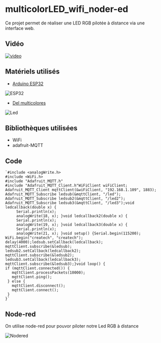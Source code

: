 # **multicolorLED_wifi_noder-ed**

  Ce projet permet de réaliser une LED RGB pilotée à distance via une interface web.  
  
## Vidéo 

[![video](https://img.youtube.com/vi/pIA5Q94g/0.jpg)](https://www.youtube.com/watch?v=pIA5Q94g)

## Matériels utilisés  

* [Arduino ESP32](https://www.amazon.fr/SeeKool-ESP-32S-d%C3%A9veloppement-Bluetooth-Ultra-Low/dp/B07DPP3BGZ/ref=sr_1_2_sspa?ie=UTF8&qid=1550052255&sr=8-2-spons&keywords=arduino+esp32&psc=1)

![ESP32](https://images-na.ssl-images-amazon.com/images/I/61H9-mWSrAL._SL1001_.jpg)


* [Del multicolores](https://www.amazon.fr/SODIAL-diode-electroluminescente-tete-ronde/dp/B00F4MGA0I/ref=sr_1_1?ie=UTF8&qid=1550052436&sr=8-1&keywords=led+rgb+arduino)

![Led](https://images-na.ssl-images-amazon.com/images/I/61U853WOASL._SL1000_.jpg)

## Bibliothèques utilisées  


* WiFi
* adafruit-MQTT


## Code

```
`#include <analogWrite.h>
#include <WiFi.h>
#include "Adafruit_MQTT.h"
#include "Adafruit_MQTT_Client.h"WiFiClient wiFiClient;
Adafruit_MQTT_Client mqttClient(&wiFiClient, "192.168.1.109", 1883);
Adafruit_MQTT_Subscribe ledsub(&mqttClient, "/led");
Adafruit_MQTT_Subscribe ledsub2(&mqttClient, "/led2");
Adafruit_MQTT_Subscribe ledsub3(&mqttClient, "/led3");void ledcallback(double x) {
     Serial.println(x);
     analogWrite(18, x); }void ledcallback2(double x) {
     Serial.println(x);
     analogWrite(19, x); }void ledcallback3(double x) {
     Serial.println(x);
     analogWrite(21, x); }void setup() {Serial.begin(115200);
WiFi.begin("createch", "createch");
delay(4000);ledsub.setCallback(ledcallback);
mqttClient.subscribe(&ledsub);
ledsub2.setCallback(ledcallback2);
mqttClient.subscribe(&ledsub2);
ledsub3.setCallback(ledcallback3);
mqttClient.subscribe(&ledsub3);}void loop() {
if (mqttClient.connected()) {
   mqttClient.processPackets(10000);
   mqttClient.ping();
 } else {
   mqttClient.disconnect();
   mqttClient.connect();
 }
}`
```

## Node-red 

On utilise node-red pour pouvor piloter notre Led RGB à distance 

![Nodered](https://image.noelshack.com/fichiers/2019/07/3/1550057156-screenshot-2019-02-13-node-red.png)





